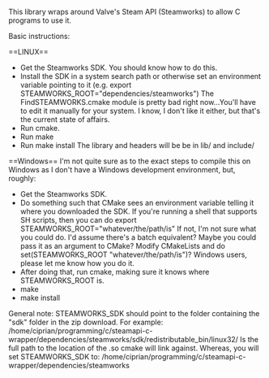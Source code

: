 This library wraps around Valve's Steam API (Steamworks) to allow C programs to use it.

Basic instructions:

==LINUX==
 * Get the Steamworks SDK. You should know how to do this.
 * Install the SDK in a system search path or otherwise set an environment variable pointing to it (e.g. export STEAMWORKS_ROOT="dependencies/steamworks")
The FindSTEAMWORKS.cmake module is pretty bad right now...You'll have to edit it manually for your system. I know, I don't like it either, but that's the current state of affairs.
 * Run cmake.
 * Run make
 * Run make install
The library and headers will be be in lib/ and include/

==Windows==
I'm not quite sure as to the exact steps to compile this on Windows as I don't have a Windows development environment, but, roughly:
 * Get the Steamworks SDK.
 * Do something such that CMake sees an environment variable telling it where you downloaded the SDK. If you're running a shell that supports SH scripts, then you can do export STEAMWORKS_ROOT="whatever/the/path/is"
If not, I'm not sure what you could do. I'd assume there's a batch equivalent? Maybe you could pass it as an argument to CMake? Modify CMakeLists and do set(STEAMWORKS_ROOT "whatever/the/path/is")?
Windows users, please let me know how you do it.
 * After doing that, run cmake, making sure it knows where STEAMWORKS_ROOT is.
 * make
 * make install


General note:
STEAMWORKS_SDK should point to the folder containing the "sdk" folder in the zip download. For example:
/home/ciprian/programming/c/steamapi-c-wrapper/dependencies/steamworks/sdk/redistributable_bin/linux32/
Is the full path to the location of the .so cmake will link against.
Whereas, you will set STEAMWORKS_SDK to:
/home/ciprian/programming/c/steamapi-c-wrapper/dependencies/steamworks